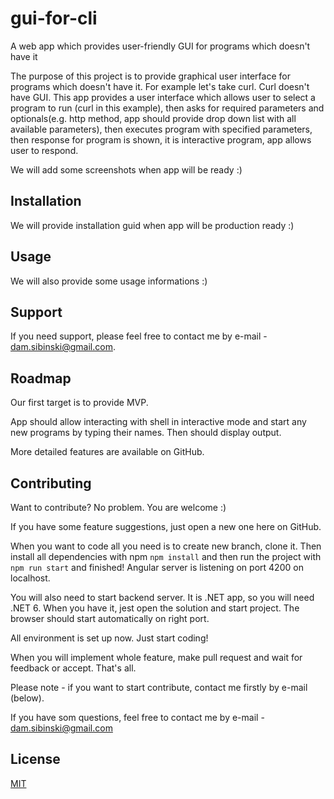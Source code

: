 # gui-for-cli 
A web app which provides user-friendly GUI for programs which doesn't have it 

The purpose of this project is to provide graphical user interface for programs which doesn't have it.
For example let's take curl. Curl doesn't have GUI. This app provides a user interface which allows user 
to select a program to run (curl in this example), then asks for required parameters and optionals(e.g. http method, app should provide drop down list with all available parameters), 
then executes program with specified parameters, then response for program is shown, it is interactive program,
app allows user to respond.

We will add some screenshots when app will be ready :)

## Installation
We will provide installation guid when app will be production ready :)

## Usage
We will also provide some usage informations :)

## Support
If you need support, please feel free to contact me by e-mail - dam.sibinski@gmail.com.

## Roadmap
Our first target is to provide MVP. 

App should allow interacting with shell in interactive mode and start any new programs by typing their names. Then
should display output.

More detailed features are available on GitHub.

## Contributing
Want to contribute? No problem. You are welcome :) 

If you have some feature suggestions, just open a new one here on GitHub.

When you want to code all you need is to create new branch, clone it.
Then install all dependencies with npm
```npm install``` and then run the project with ```npm run start``` and finished! Angular server is 
listening on port 4200 on localhost.

You will also need to start backend server. It is .NET app, so you will need .NET 6. When you have it, 
jest open the solution and start project. The browser should start automatically on right port.

All environment is set up now. Just start coding!

When you will implement whole feature, make pull request and wait for feedback or accept.
That's all.

Please note - if you want to start contribute, contact me firstly by e-mail (below).

If you have som questions, feel free to contact me by e-mail - dam.sibinski@gmail.com

## License

[MIT](https://en.wikipedia.org/wiki/MIT_License)
